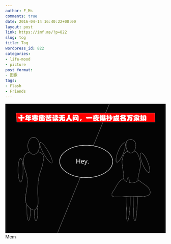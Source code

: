 ```yaml
---
author: F_Ms
comments: true
date: 2016-04-14 16:40:22+00:00
layout: post
link: https://imf.ms/?p=822
slug: tog
title: Tog
wordpress_id: 822
categories:
- life-mood
- picture
post_format:
- 图像
tags:
- Flash
- Friends
---
```


![random (3)](/img/post/wp/2016/04/random-3.png)Mem
